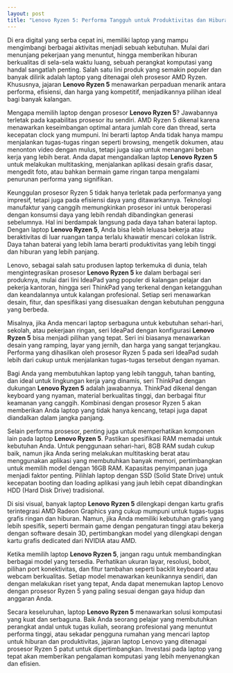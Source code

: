 ```yaml
---
layout: post
title: "Lenovo Ryzen 5: Performa Tangguh untuk Produktivitas dan Hiburan"
---
```


Di era digital yang serba cepat ini, memiliki laptop yang mampu mengimbangi berbagai aktivitas menjadi sebuah kebutuhan. Mulai dari menunjang pekerjaan yang menuntut, hingga memberikan hiburan berkualitas di sela-sela waktu luang, sebuah perangkat komputasi yang handal sangatlah penting. Salah satu lini produk yang semakin populer dan banyak dilirik adalah laptop yang ditenagai oleh prosesor AMD Ryzen. Khususnya, jajaran **Lenovo Ryzen 5** menawarkan perpaduan menarik antara performa, efisiensi, dan harga yang kompetitif, menjadikannya pilihan ideal bagi banyak kalangan.

Mengapa memilih laptop dengan prosesor **Lenovo Ryzen 5**? Jawabannya terletak pada kapabilitas prosesor itu sendiri. AMD Ryzen 5 dikenal karena menawarkan keseimbangan optimal antara jumlah core dan thread, serta kecepatan clock yang mumpuni. Ini berarti laptop Anda tidak hanya mampu menjalankan tugas-tugas ringan seperti browsing, mengetik dokumen, atau menonton video dengan mulus, tetapi juga siap untuk menangani beban kerja yang lebih berat. Anda dapat mengandalkan laptop **Lenovo Ryzen 5** untuk melakukan multitasking, menjalankan aplikasi desain grafis dasar, mengedit foto, atau bahkan bermain game ringan tanpa mengalami penurunan performa yang signifikan.

Keunggulan prosesor Ryzen 5 tidak hanya terletak pada performanya yang impresif, tetapi juga pada efisiensi daya yang ditawarkannya. Teknologi manufaktur yang canggih memungkinkan prosesor ini untuk beroperasi dengan konsumsi daya yang lebih rendah dibandingkan generasi sebelumnya. Hal ini berdampak langsung pada daya tahan baterai laptop. Dengan laptop **Lenovo Ryzen 5**, Anda bisa lebih leluasa bekerja atau beraktivitas di luar ruangan tanpa terlalu khawatir mencari colokan listrik. Daya tahan baterai yang lebih lama berarti produktivitas yang lebih tinggi dan hiburan yang lebih panjang.

Lenovo, sebagai salah satu produsen laptop terkemuka di dunia, telah mengintegrasikan prosesor **Lenovo Ryzen 5** ke dalam berbagai seri produknya, mulai dari lini IdeaPad yang populer di kalangan pelajar dan pekerja kantoran, hingga seri ThinkPad yang terkenal dengan ketangguhan dan keandalannya untuk kalangan profesional. Setiap seri menawarkan desain, fitur, dan spesifikasi yang disesuaikan dengan kebutuhan pengguna yang berbeda.

Misalnya, jika Anda mencari laptop serbaguna untuk kebutuhan sehari-hari, sekolah, atau pekerjaan ringan, seri IdeaPad dengan konfigurasi **Lenovo Ryzen 5** bisa menjadi pilihan yang tepat. Seri ini biasanya menawarkan desain yang ramping, layar yang jernih, dan harga yang sangat terjangkau. Performa yang dihasilkan oleh prosesor Ryzen 5 pada seri IdeaPad sudah lebih dari cukup untuk menjalankan tugas-tugas tersebut dengan nyaman.

Bagi Anda yang membutuhkan laptop yang lebih tangguh, tahan banting, dan ideal untuk lingkungan kerja yang dinamis, seri ThinkPad dengan dukungan **Lenovo Ryzen 5** adalah jawabannya. ThinkPad dikenal dengan keyboard yang nyaman, material berkualitas tinggi, dan berbagai fitur keamanan yang canggih. Kombinasi dengan prosesor Ryzen 5 akan memberikan Anda laptop yang tidak hanya kencang, tetapi juga dapat diandalkan dalam jangka panjang.

Selain performa prosesor, penting juga untuk memperhatikan komponen lain pada laptop **Lenovo Ryzen 5**. Pastikan spesifikasi RAM memadai untuk kebutuhan Anda. Untuk penggunaan sehari-hari, 8GB RAM sudah cukup baik, namun jika Anda sering melakukan multitasking berat atau menggunakan aplikasi yang membutuhkan banyak memori, pertimbangkan untuk memilih model dengan 16GB RAM. Kapasitas penyimpanan juga menjadi faktor penting. Pilihlah laptop dengan SSD (Solid State Drive) untuk kecepatan booting dan loading aplikasi yang jauh lebih cepat dibandingkan HDD (Hard Disk Drive) tradisional.

Di sisi visual, banyak laptop **Lenovo Ryzen 5** dilengkapi dengan kartu grafis terintegrasi AMD Radeon Graphics yang cukup mumpuni untuk tugas-tugas grafis ringan dan hiburan. Namun, jika Anda memiliki kebutuhan grafis yang lebih spesifik, seperti bermain game dengan pengaturan tinggi atau bekerja dengan software desain 3D, pertimbangkan model yang dilengkapi dengan kartu grafis dedicated dari NVIDIA atau AMD.

Ketika memilih laptop **Lenovo Ryzen 5**, jangan ragu untuk membandingkan berbagai model yang tersedia. Perhatikan ukuran layar, resolusi, bobot, pilihan port konektivitas, dan fitur tambahan seperti backlit keyboard atau webcam berkualitas. Setiap model menawarkan keunikannya sendiri, dan dengan melakukan riset yang tepat, Anda dapat menemukan laptop Lenovo dengan prosesor Ryzen 5 yang paling sesuai dengan gaya hidup dan anggaran Anda.

Secara keseluruhan, laptop **Lenovo Ryzen 5** menawarkan solusi komputasi yang kuat dan serbaguna. Baik Anda seorang pelajar yang membutuhkan perangkat andal untuk tugas kuliah, seorang profesional yang menuntut performa tinggi, atau sekadar pengguna rumahan yang mencari laptop untuk hiburan dan produktivitas, jajaran laptop Lenovo yang ditenagai prosesor Ryzen 5 patut untuk dipertimbangkan. Investasi pada laptop yang tepat akan memberikan pengalaman komputasi yang lebih menyenangkan dan efisien.
